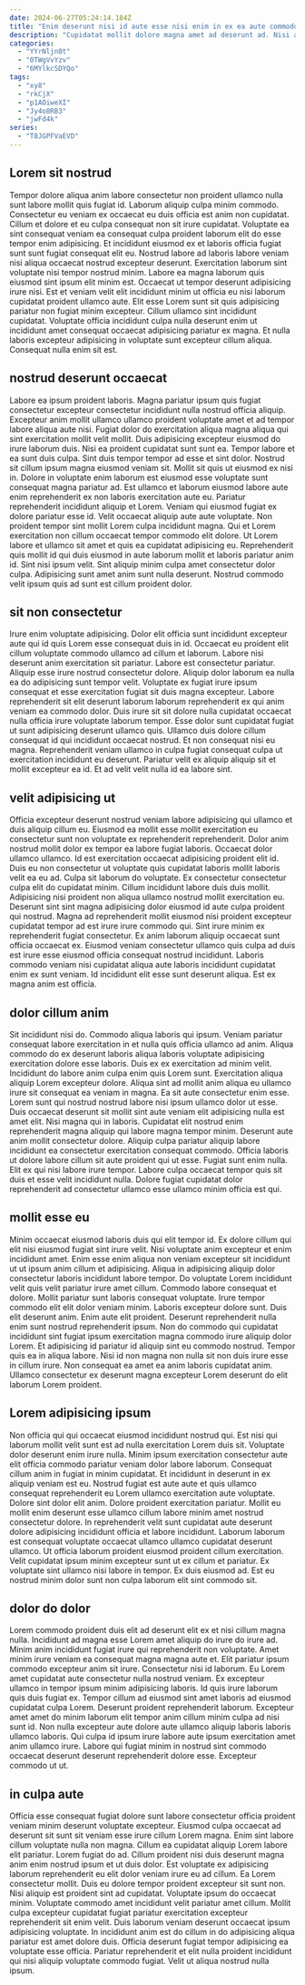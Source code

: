 ```yaml
---
date: 2024-06-27T05:24:14.184Z
title: "Enim deserunt nisi id aute esse nisi enim in ex ea aute commodo proident incididunt."
description: "Cupidatat mollit dolore magna amet ad deserunt ad. Nisi amet irure adipisicing."
categories:
  - "YYrNljn0t"
  - "0TWgVvYzv"
  - "6MYlkcSDYQo"
tags:
  - "xy8"
  - "rkCjX"
  - "p1AOiweXI"
  - "Jy4o8RB3"
  - "jwFd4k"
series:
  - "T8JGPFVaEVD"
---
```



## Lorem sit nostrud

Tempor dolore aliqua anim labore consectetur non proident ullamco nulla sunt labore mollit quis fugiat id. Laborum aliquip culpa minim commodo. Consectetur eu veniam ex occaecat eu duis officia est anim non cupidatat. Cillum et dolore et eu culpa consequat non sit irure cupidatat.
Voluptate ea sint consequat veniam ea consequat culpa proident laborum elit do esse tempor enim adipisicing. Et incididunt eiusmod ex et laboris officia fugiat sunt sunt fugiat consequat elit eu. Nostrud labore ad laboris labore veniam nisi aliqua occaecat nostrud excepteur deserunt. Exercitation laborum sint voluptate nisi tempor nostrud minim. Labore ea magna laborum quis eiusmod sint ipsum elit minim est. Occaecat ut tempor deserunt adipisicing irure nisi. Est et veniam velit elit incididunt minim ut officia eu nisi laborum cupidatat proident ullamco aute. Elit esse Lorem sunt sit quis adipisicing pariatur non fugiat minim excepteur.
Cillum ullamco sint incididunt cupidatat. Voluptate officia incididunt culpa nulla deserunt enim ut incididunt amet consequat occaecat adipisicing pariatur ex magna. Et nulla laboris excepteur adipisicing in voluptate sunt excepteur cillum aliqua. Consequat nulla enim sit est.

## nostrud deserunt occaecat

Labore ea ipsum proident laboris. Magna pariatur ipsum quis fugiat consectetur excepteur consectetur incididunt nulla nostrud officia aliquip. Excepteur anim mollit ullamco ullamco proident voluptate amet et ad tempor labore aliqua aute nisi. Fugiat dolor do exercitation aliqua magna aliqua qui sint exercitation mollit velit mollit. Duis adipisicing excepteur eiusmod do irure laborum duis. Nisi ea proident cupidatat sunt sunt ea. Tempor labore et ea sunt duis culpa.
Sint duis tempor tempor ad esse et sint dolor. Nostrud sit cillum ipsum magna eiusmod veniam sit. Mollit sit quis ut eiusmod ex nisi in. Dolore in voluptate enim laborum est eiusmod esse voluptate sunt consequat magna pariatur ad. Est ullamco et laborum eiusmod labore aute enim reprehenderit ex non laboris exercitation aute eu. Pariatur reprehenderit incididunt aliquip et Lorem. Veniam qui eiusmod fugiat ex dolore pariatur esse id. Velit occaecat aliquip aute aute voluptate.
Non proident tempor sint mollit Lorem culpa incididunt magna. Qui et Lorem exercitation non cillum occaecat tempor commodo elit dolore. Ut Lorem labore et ullamco sit amet et quis ea cupidatat adipisicing eu. Reprehenderit quis mollit id qui duis eiusmod in aute laborum mollit et laboris pariatur anim id. Sint nisi ipsum velit. Sint aliquip minim culpa amet consectetur dolor culpa. Adipisicing sunt amet anim sunt nulla deserunt. Nostrud commodo velit ipsum quis ad sunt est cillum proident dolor.

## sit non consectetur

Irure enim voluptate adipisicing. Dolor elit officia sunt incididunt excepteur aute qui id quis Lorem esse consequat duis in id. Occaecat eu proident elit cillum voluptate commodo ullamco ad cillum et laborum. Labore nisi deserunt anim exercitation sit pariatur.
Labore est consectetur pariatur. Aliquip esse irure nostrud consectetur dolore. Aliquip dolor laborum ea nulla ea do adipisicing sunt tempor velit. Voluptate ex fugiat irure ipsum consequat et esse exercitation fugiat sit duis magna excepteur. Labore reprehenderit sit elit deserunt laborum laborum reprehenderit ex qui anim veniam ea commodo dolor.
Duis irure sit sit dolore nulla cupidatat occaecat nulla officia irure voluptate laborum tempor. Esse dolor sunt cupidatat fugiat ut sunt adipisicing deserunt ullamco quis. Ullamco duis dolore cillum consequat id qui incididunt occaecat nostrud. Et non consequat nisi eu magna. Reprehenderit veniam ullamco in culpa fugiat consequat culpa ut exercitation incididunt eu deserunt. Pariatur velit ex aliquip aliquip sit et mollit excepteur ea id. Et ad velit velit nulla id ea labore sint.

## velit adipisicing ut

Officia excepteur deserunt nostrud veniam labore adipisicing qui ullamco et duis aliquip cillum eu. Eiusmod ea mollit esse mollit exercitation eu consectetur sunt non voluptate ex reprehenderit reprehenderit. Dolor anim nostrud mollit dolor ex tempor ea labore fugiat laboris. Occaecat dolor ullamco ullamco. Id est exercitation occaecat adipisicing proident elit id. Duis eu non consectetur ut voluptate quis cupidatat laboris mollit laboris velit ea eu ad. Culpa sit laborum do voluptate.
Ex consectetur consectetur culpa elit do cupidatat minim. Cillum incididunt labore duis duis mollit. Adipisicing nisi proident non aliqua ullamco nostrud mollit exercitation eu. Deserunt sint sint magna adipisicing dolor eiusmod id aute culpa proident qui nostrud.
Magna ad reprehenderit mollit eiusmod nisi proident excepteur cupidatat tempor ad est irure irure commodo qui. Sint irure minim ex reprehenderit fugiat consectetur. Ex anim laborum aliquip occaecat sunt officia occaecat ex. Eiusmod veniam consectetur ullamco quis culpa ad duis est irure esse eiusmod officia consequat nostrud incididunt. Laboris commodo veniam nisi cupidatat aliqua aute laboris incididunt cupidatat enim ex sunt veniam. Id incididunt elit esse sunt deserunt aliqua. Est ex magna anim est officia.

## dolor cillum anim

Sit incididunt nisi do. Commodo aliqua laboris qui ipsum. Veniam pariatur consequat labore exercitation in et nulla quis officia ullamco ad anim. Aliqua commodo do ex deserunt laboris aliqua laboris voluptate adipisicing exercitation dolore esse laboris. Duis ex ex exercitation ad minim velit. Incididunt do labore anim culpa enim quis Lorem sunt. Exercitation aliqua aliquip Lorem excepteur dolore. Aliqua sint ad mollit anim aliqua eu ullamco irure sit consequat ea veniam in magna.
Ea sit aute consectetur enim esse. Lorem sunt qui nostrud nostrud labore nisi ipsum ullamco dolor ut esse. Duis occaecat deserunt sit mollit sint aute veniam elit adipisicing nulla est amet elit. Nisi magna qui in laboris. Cupidatat elit nostrud enim reprehenderit magna aliquip qui labore magna tempor minim.
Deserunt aute anim mollit consectetur dolore. Aliquip culpa pariatur aliquip labore incididunt ea consectetur exercitation consequat commodo. Officia laboris ut dolore labore cillum sit aute proident qui ut esse. Fugiat sunt enim nulla. Elit ex qui nisi labore irure tempor. Labore culpa occaecat tempor quis sit duis et esse velit incididunt nulla. Dolore fugiat cupidatat dolor reprehenderit ad consectetur ullamco esse ullamco minim officia est qui.

## mollit esse eu

Minim occaecat eiusmod laboris duis qui elit tempor id. Ex dolore cillum qui elit nisi eiusmod fugiat sint irure velit. Nisi voluptate anim excepteur et enim incididunt amet. Enim esse enim aliqua non veniam excepteur sit incididunt ut ut ipsum anim cillum et adipisicing. Aliqua in adipisicing aliquip dolor consectetur laboris incididunt labore tempor. Do voluptate Lorem incididunt velit quis velit pariatur irure amet cillum. Commodo labore consequat et dolore. Mollit pariatur sunt laboris consequat voluptate.
Irure tempor commodo elit elit dolor veniam minim. Laboris excepteur dolore sunt. Duis elit deserunt anim. Enim aute elit proident. Deserunt reprehenderit nulla enim sunt nostrud reprehenderit ipsum. Non do commodo qui cupidatat incididunt sint fugiat ipsum exercitation magna commodo irure aliquip dolor Lorem.
Et adipisicing id pariatur id aliquip sint eu commodo nostrud. Tempor quis ea in aliqua labore. Nisi id non magna non nulla sit non duis irure esse in cillum irure. Non consequat ea amet ea anim laboris cupidatat anim. Ullamco consectetur ex deserunt magna excepteur Lorem deserunt do elit laborum Lorem proident.

## Lorem adipisicing ipsum

Non officia qui qui occaecat eiusmod incididunt nostrud qui. Est nisi qui laborum mollit velit sunt est ad nulla exercitation Lorem duis sit. Voluptate dolor deserunt enim irure nulla. Minim ipsum exercitation consectetur aute elit officia commodo pariatur veniam dolor labore laborum. Consequat cillum anim in fugiat in minim cupidatat. Et incididunt in deserunt in ex aliquip veniam est eu. Nostrud fugiat est aute aute et quis ullamco consequat reprehenderit eu Lorem ullamco exercitation aute voluptate.
Dolore sint dolor elit anim. Dolore proident exercitation pariatur. Mollit eu mollit enim deserunt esse ullamco cillum labore minim amet nostrud consectetur dolore. In reprehenderit velit sunt cupidatat aute deserunt dolore adipisicing incididunt officia et labore incididunt. Laborum laborum est consequat voluptate occaecat ullamco ullamco cupidatat deserunt ullamco. Ut officia laborum proident eiusmod proident cillum exercitation.
Velit cupidatat ipsum minim excepteur sunt ut ex cillum et pariatur. Ex voluptate sint ullamco nisi labore in tempor. Ex duis eiusmod ad. Est eu nostrud minim dolor sunt non culpa laborum elit sint commodo sit.

## dolor do dolor

Lorem commodo proident duis elit ad deserunt elit ex et nisi cillum magna nulla. Incididunt ad magna esse Lorem amet aliquip do irure do irure ad. Minim anim incididunt fugiat irure qui reprehenderit non voluptate. Amet minim irure veniam ea consequat magna magna aute et. Elit pariatur ipsum commodo excepteur anim sit irure.
Consectetur nisi id laborum. Eu Lorem amet cupidatat aute consectetur nulla nostrud veniam. Ex excepteur ullamco in tempor ipsum minim adipisicing laboris. Id quis irure laborum quis duis fugiat ex. Tempor cillum ad eiusmod sint amet laboris ad eiusmod cupidatat culpa Lorem.
Deserunt proident reprehenderit laborum. Excepteur amet amet do minim laborum elit tempor anim cillum minim culpa ad nisi sunt id. Non nulla excepteur aute dolore aute ullamco aliquip laboris laboris ullamco laboris. Qui culpa id ipsum irure labore aute ipsum exercitation amet anim ullamco irure. Labore qui fugiat minim in nostrud sint commodo occaecat deserunt deserunt reprehenderit dolore esse. Excepteur commodo ut ut.

## in culpa aute

Officia esse consequat fugiat dolore sunt labore consectetur officia proident veniam minim deserunt voluptate excepteur. Eiusmod culpa occaecat ad deserunt sit sunt sit veniam esse irure cillum Lorem magna. Enim sint labore cillum voluptate nulla non magna. Cillum ea cupidatat aliquip Lorem labore elit pariatur. Lorem fugiat do ad.
Cillum proident nisi duis deserunt magna anim enim nostrud ipsum et ut duis dolor. Est voluptate ex adipisicing laborum reprehenderit eu elit dolor veniam irure eu ad cillum. Ea Lorem consectetur mollit. Duis eu dolore tempor proident excepteur sit sunt non. Nisi aliquip est proident sint ad cupidatat.
Voluptate ipsum do occaecat minim. Voluptate commodo amet incididunt velit pariatur amet cillum. Mollit culpa excepteur cupidatat fugiat pariatur exercitation excepteur reprehenderit sit enim velit. Duis laborum veniam deserunt occaecat ipsum adipisicing voluptate. In incididunt anim est do cillum in do adipisicing aliqua pariatur est amet dolore duis. Officia deserunt fugiat tempor adipisicing ea voluptate esse officia. Pariatur reprehenderit et elit nulla proident incididunt qui nisi aliquip voluptate commodo fugiat. Velit ut aliqua nostrud nulla ipsum.


